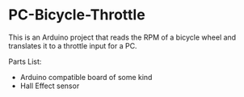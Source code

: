 # PC-Bicycle-Throttle
This is an Arduino project that reads the RPM of a bicycle wheel and translates it to a throttle input for a PC.

Parts List:
  - Arduino compatible board of some kind
  - Hall Effect sensor
